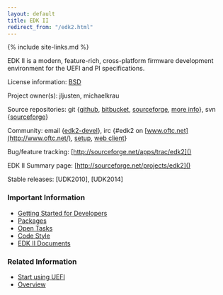 ```yaml
---
layout: default
title: EDK II
redirect_from: "/edk2.html"
---
```

{% include site-links.md %}

EDK II is a modern, feature-rich, cross-platform firmware development
environment for the UEFI and PI specifications.

License information: [BSD](http://www.opensource.org/licenses/bsd-license.php)

Project owner(s): jljusten, michaelkrau

Source repositories: git
{[github](https://github.com/tianocore/edk2),
 [bitbucket](https://bitbucket.org/tianocore/edk2),
 [sourceforge](https://sourceforge.net/p/tianocore/edk2),
 [more info](https://github.com/tianocore/tianocore.github.io/wiki/EDK2_git)},
svn
{[sourceforge](https://svn.code.sf.net/p/edk2/code/trunk/edk2)}

Community:
email {[edk2-devel](https://github.com/tianocore/tianocore.github.io/wiki/Edk2-devel)},
irc {\#edk2 on [www.oftc.net](http://www.oftc.net/),
     [setup](http://www.oftc.net/NickServ/CertFP/),
     [web client](http://webchat.oftc.net/?channels=edk2)}

Bug/feature tracking: [http://sourceforge.net/apps/trac/edk2]()

EDK II Summary page: [http://sourceforge.net/projects/edk2]()

Stable releases: [UDK2010], [UDK2014]

### <span class="mw-headline" id="Important_Information">Important Information</span>

* [Getting Started for Developers](https://github.com/tianocore/tianocore.github.io/wiki/Getting_Started_with_EDK_II)
* [Packages](https://github.com/tianocore/tianocore.github.io/wiki/EDKII_Packages)
* [Open Tasks](https://github.com/tianocore/tianocore.github.io/wiki/Tasks)
* [Code Style](https://github.com/tianocore/tianocore.github.io/wiki/Code_Style)
* [EDK II Documents](https://github.com/tianocore/tianocore.github.io/wiki/EDK_II_Documents)

### <span class="mw-headline" id="Related_Information">Related Information</span>

* [Start using UEFI](https://github.com/tianocore/tianocore.github.io/wiki/Start_using_UEFI)
* [Overview](https://github.com/tianocore/tianocore.github.io/wiki/EDK_II_Overview)
